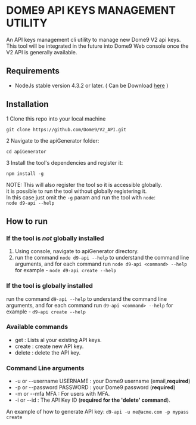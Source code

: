 # DOME9 API KEYS MANAGEMENT UTILITY #
An API keys management cli utility to manage new Dome9 V2 api keys.  
This tool will be integrated in the future into Dome9 Web console once the V2 API is generally available.

## Requirements ##
* NodeJs stable version 4.3.2 or later. 
( Can be Download <a href="https://nodejs.org">here</a> )

## Installation ##
1 Clone this repo into your local machine

```git clone https://github.com/Dome9/V2_API.git```

2 Navigate to the apiGenerator folder:

```cd apiGenerator``` 

3 Install the tool's dependencies and register it:

```npm install -g```

NOTE: This will also register the tool so it is accessible globally.  
it is possible to run the tool without globally registering it.  
In this case just omit the ```-g``` param and run the tool with ```node```:   
```node d9-api --help```


## How to run ##
### If the tool is *not* globally installed ###
1.  Using console, navigate to  apiGenerator directory.
2. run the command ```node d9-api --help``` to understand the command line arguments, and for each command run ```node d9-api <command> --help``` for example - ```node d9-api create --help```

### If the tool is globally installed ###
run the command ```d9-api --help``` to understand the command line arguments, and for each command run ```d9-api <command> --help``` for example - ```d9-api create --help```


### Available commands ###

* get : Lists al your existing API keys.
* create : create new API key.
* delete : delete the API key.

### Command Line arguments ###
* -u or --username USERNAME : your Dome9 username (email,**required**)
* -p or --password PASSWORD : your Dome9 password (**required**)
* -m or --mfa MFA : For users with MFA. 
* -i or --id : The API Key ID  (**required for the 'delete' command**).


An example of how to generate API key:
```d9-api -u me@acme.com -p mypass create```

